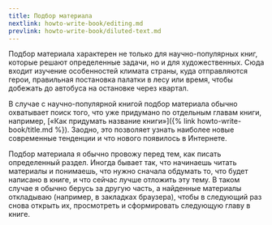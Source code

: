```yaml
---
title: Подбор материала
nextlink: howto-write-book/editing.md
prevlink: howto-write-book/diluted-text.md
---
```


Подбор материала характерен не только для научно-популярных книг,
которые решают определенные задачи, но и для художественных.  Сюда
входит изучение особенностей климата страны, куда отправляются герои,
правильная постановка палатки в лесу или время, чтобы добежать до
автобуса на остановке через квартал.

В случае с научно-популярной книгой подбор материала обычно охватывает
поиск того, что уже придумано по отдельным главам книги, например,
[«Как придумать название книги»]({% link howto-write-book/title.md
%}).  Заодно, это позволяет узнать наиболее новые современные
тенденции и что нового появилось в Интернете.

Подбор материала я обычно провожу перед тем, как писать определенный
раздел.  Иногда бывает так, что начинаешь читать материалы и
понимаешь, что нужно сначала обдумать то, что будет написано в книге,
и что сейчас лучше отложить эту тему.  В таком случае я обычно берусь
за другую часть, а найденные материалы откладываю (например, в
закладках браузера), чтобы в следующий раз снова открыть их,
просмотреть и сформировать следующую главу в книге.
